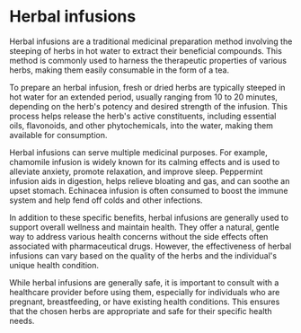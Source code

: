 <!--
source: GPT-4o: herbal infusions (medicinal) (as paragraphs) (less than 220 words)
tags: herbals
-->

# Herbal infusions

Herbal infusions are a traditional medicinal preparation method involving the steeping of herbs in hot water to extract their beneficial compounds. This method is commonly used to harness the therapeutic properties of various herbs, making them easily consumable in the form of a tea.

To prepare an herbal infusion, fresh or dried herbs are typically steeped in hot water for an extended period, usually ranging from 10 to 20 minutes, depending on the herb's potency and desired strength of the infusion. This process helps release the herb's active constituents, including essential oils, flavonoids, and other phytochemicals, into the water, making them available for consumption.

Herbal infusions can serve multiple medicinal purposes. For example, chamomile infusion is widely known for its calming effects and is used to alleviate anxiety, promote relaxation, and improve sleep. Peppermint infusion aids in digestion, helps relieve bloating and gas, and can soothe an upset stomach. Echinacea infusion is often consumed to boost the immune system and help fend off colds and other infections.

In addition to these specific benefits, herbal infusions are generally used to support overall wellness and maintain health. They offer a natural, gentle way to address various health concerns without the side effects often associated with pharmaceutical drugs. However, the effectiveness of herbal infusions can vary based on the quality of the herbs and the individual's unique health condition.

While herbal infusions are generally safe, it is important to consult with a healthcare provider before using them, especially for individuals who are pregnant, breastfeeding, or have existing health conditions. This ensures that the chosen herbs are appropriate and safe for their specific health needs.
